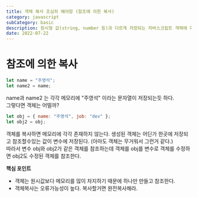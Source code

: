 ```yaml
---
title: 객체 복사 조심히 해야함 (참조에 의한 복사)
category: javascript
subCategory: basic
description: 원시형 값(string, number 등)과 다르게 저장되는 자바스크립트 객체에 대해
date: 2022-07-22
---
```


# 참조에 의한 복사

```js
let name = "주영석";
let name2 = name;
```

name과 name2 는 각각 메모리에 "주영석" 이라는 문자열이 저장되는듯 하다.  
그렇다면 객체는 어떨까?

```js
let obj = { name: "주영석", job: "dev" };
let obj2 = obj;
```

객체를 복사하면 메모리에 각각 존재하지 않는다. 생성된 객체는 어딘가 한곳에 저장되고 참조할수있는 값이 변수에 저장된다. (아마도 객체는 무거워서 그런거 같다.)  
따라서 변수 obj와 obj2가 같은 객체를 참조하는데 객체를 obj를 변수로 객체를 수정하면 obj2도 수정된 객체를 참조한다.

**핵심 포인트**

- 객체는 원시값보다 메모리를 많이 차지하기 때문에 하나만 만들고 참조한다.
- 객체복사는 오류가능성이 높다. 복사할거면 완전복사해라.
